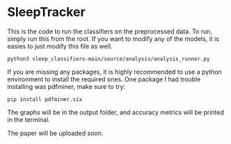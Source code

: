 # SleepTracker


This is the code to run the classifiers on the preprocessed data. To run, simply run this from the root. If you want to modify any of the models, it is easies to just modify this file as well.

`python3 sleep_classifiers-main/source/analysis/analysis_runner.py`


If you are missing any packages, it is highly recommended to use a python environment to install the required ones. One package I had trouble installing was pdfminer, make sure to try:

`pip install pdfminer.six`


The graphs will be in the output folder, and accuracy metrics will be printed in the terminal.

The paper will be uploaded soon.
